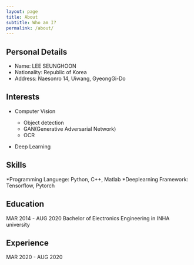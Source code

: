 ```yaml
---
layout: page
title: About
subtitle: Who am I?
permalink: /about/
---
```


## Personal Details
* Name: LEE SEUNGHOON
* Nationality: Republic of Korea
* Address: Naesonro 14, Uiwang, GyeongGi-Do
## Interests
* Computer Vision
  * Object detection
  * GAN(Generative Adversarial Network)
  * OCR

* Deep Learning
## Skills
*Programming Languege: Python, C++, Matlab
*Deeplearning Framework: Tensorflow, Pytorch

## 
## Education
  MAR 2014 - AUG 2020 Bachelor of Electronics Engineering in INHA university

## Experience
MAR 2020 - AUG 2020 

##

